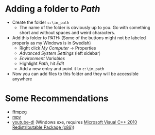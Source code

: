 # Adding a folder to _Path_

- Create the folder `c:\in_path`
	- The name of the folder is obviously up to you. Go with something short and without spaces and weird characters.
- Add this folder to PATH:
	(Some of the buttons might not be labeled properly as my Windows is in Swedish)
	- Right click _My Computer_ -> Properties
	- _Advanced System Settings_ (left sidebar)
	- _Environment Variables_
	- Highlight _Path_, hit _Edit_
	- Add a new entry and point it to `c:\in_path`
- Now you can add files to this folder and they will be accessible anywhere 

# Some Recommendations

- [ffmpeg](https://ffmpeg.zeranoe.com/builds/)
- [mpv](https://mpv.io/installation/)
- [youtube-dl](https://ytdl-org.github.io/youtube-dl/download.html) (Windows exe, requires [Microsoft Visual C++ 2010 Redistributable Package (x86)](https://www.microsoft.com/en-US/download/details.aspx?id=5555))

